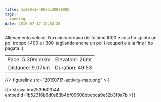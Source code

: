 ```yaml
---
title: 3x500+3x400+3x300+1000
tags:
- running
date: 2019-07-17 12:52:38
---
```

Allenamento veloce. Non mi ricordavo dell'ultimo 1000 e così ho spinto un po' troppo i 400 e i 300, tagliando anche un po' i recuperi e alla fine l'ho pagata :)

| | |
| :-: | :-: |
| Pace: 5:30min/km | Elevation: 26mt |
| Distance: 9.07km | Duration: 49:53 |



{{< figurelink src="20190717-activity-map.png" >}}


{{< strava id=2539603744 embedId=1b52316b6d0a83b4bf09608bbcbca9e62b3f9a7b >}}
